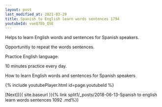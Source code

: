 ```yaml
---
layout: post
last_modified_at: 2021-03-29
title: Spanish to English learn words sentences 1794 
youtubeId: vueQ7Eb_QSE
---
```

 
 
Helps to learn English words and sentences for Spanish speakers.

Opportunitiy to repeat the words sentences. 

Practice English language. 
 
10 minutes practice every day. 
 
How to learn English words and sentences for Spanish speakers 
 
{% include youtubePlayer.html id=page.youtubeId %}
 
 
[Next]({{ site.baseurl }}{% link  split1/_posts/2018-06-13-Spanish to english learn words sentences 1092 .md%})
 
